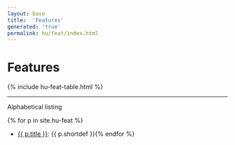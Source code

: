 ```yaml
---
layout: base
title:  'Features'
generated: 'true'
permalink: hu/feat/index.html
---
```


# Features

{% include hu-feat-table.html %}

----------

Alphabetical listing

{% for p in site.hu-feat %}
* [{{ p.title }}](): {{ p.shortdef }}{% endfor %}

